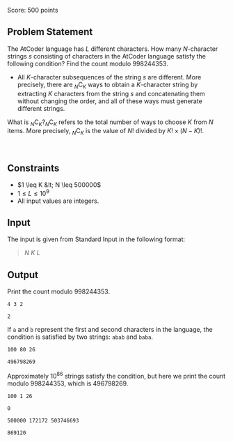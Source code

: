 Score: $500$ points

## Problem Statement

The AtCoder language has $L$ different characters.
How many $N$-character strings $s$ consisting of characters in the AtCoder language satisfy the following condition?
Find the count modulo $998244353$.

- All $K$-character subsequences of the string $s$ are different. More precisely, there are $_N\mathrm{C}_K$ ways to obtain a $K$-character string by extracting $K$ characters from the string $s$ and concatenating them without changing the order, and all of these ways must generate different strings.

What is $_N\mathrm{C}_K$?$_N\mathrm{C}_K$ refers to the total number of ways to choose $K$ from $N$ items. More precisely, $_N\mathrm{C}_K$ is the value of $N!$ divided by $K! \times (N-K)!$.

<br>

## Constraints

- $1 \leq K &lt; N \leq 500000$
- $1 \leq L \leq 10^9$
- All input values are integers.

## Input

The input is given from Standard Input in the following format:

> $N$ $K$ $L$

## Output

Print the count modulo $998244353$.

```input1
4 3 2
```

```output1
2
```

If `a` and `b` represent the first and second characters in the language, the condition is satisfied by two strings: `abab` and `baba`.

```input2
100 80 26
```

```output2
496798269
```

Approximately $10^{86}$ strings satisfy the condition, but here we print the count modulo $998244353$, which is $496798269$.

```input3
100 1 26
```

```output3
0
```

```input4
500000 172172 503746693
```

```output4
869120
```
